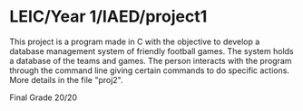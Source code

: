 # LEIC/Year 1/IAED/project1
This project is a program made in C with the objective to develop a database management system of friendly football games. The system holds a database of the teams and games. The person interacts with the program through the command line giving certain commands to do specific actions. More details in the file "proj2".

Final Grade 20/20
